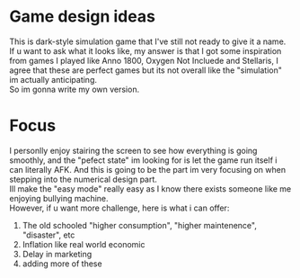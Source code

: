 # Game design ideas
This is dark-style simulation game that I've still not ready to give it a name.  
If u want to ask what it looks like, my answer is that I got some inspiration from games I played like Anno 1800, Oxygen Not Incluede and Stellaris, I agree that these are perfect games but its not overall like the "simulation" im actually anticipating.  
So im gonna write my own version.
# Focus
I personlly enjoy stairing the screen to see how everything is going smoothly, and the "pefect state" im looking for is let the game run itself i can literally AFK. And this is going to be the part im very focusing on when stepping into the numerical design part.  
Ill make the "easy mode" really easy as I know there exists someone like me enjoying bullying machine.  
However, if u want more challenge, here is what i can offer:  
1. The old schooled "higher consumption", "higher maintenence", "disaster", etc
2. Inflation like real world economic  
3. Delay in marketing  
4. adding more of these  
